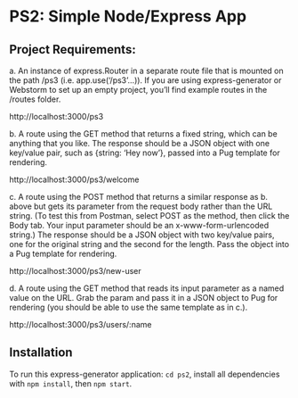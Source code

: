 # PS2: Simple Node/Express App

## Project Requirements:
a. An instance of express.Router in a separate route file that is mounted on
the path /ps3 (i.e. app.use(‘/ps3’…)). If you are using express-generator or
Webstorm to set up an empty project, you’ll find example routes in the
/routes folder.

http://localhost:3000/ps3

b. A route using the GET method that returns a fixed string, which can be
anything that you like. The response should be a JSON object with one
key/value pair, such as {string: ‘Hey now’}, passed into a Pug template for
rendering.

http://localhost:3000/ps3/welcome

c. A route using the POST method that returns a similar response as b.
above but gets its parameter from the request body rather than the URL
string. (To test this from Postman, select POST as the method, then click
the Body tab. Your input parameter should be an x-www-form-urlencoded
string.) The response should be a JSON object with two key/value pairs,
one for the original string and the second for the length. Pass the object
into a Pug template for rendering.

http://localhost:3000/ps3/new-user

d. A route using the GET method that reads its input parameter as a named
value on the URL. Grab the param and pass it in a JSON object to Pug for
rendering (you should be able to use the same template as in c.).

http://localhost:3000/ps3/users/:name

## Installation
To run this express-generator application: `cd ps2`, install all dependencies with `npm install`, then `npm start`.
